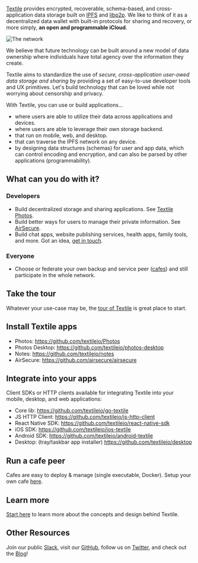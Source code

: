 [Textile](https://github.com/textileio) provides encrypted, recoverable, schema-based, and cross-application data storage built on [IPFS](https://github.com/ipfs) and [libp2p](https://github.com/libp2p). We like to think of it as a decentralized data wallet with built-in protocols for sharing and recovery, or more simply, **an open and programmable iCloud**.

![The network](/images/home.png)

We believe that future technology can be built around a new model of data ownership where individuals have total agency over the information they create.

Textile aims to standardize the use of _secure, cross-application user-owed data storage and sharing_ by providing a set of easy-to-use developer tools and UX primitives. Let's build technology that can be loved while not worrying about censorship and privacy.

With Textile, you can use or build applications...

* where users are able to utilize their data across applications and devices.
* where users are able to leverage their own storage backend.
* that run on mobile, web, and desktop.
* that can traverse the IPFS network on any device.
* by designing data structures (schemas) for user and app data, which can control encoding and encryption, and can also be parsed by other applications (programmability).

## What can you do with it?

### Developers

* Build decentralized storage and sharing applications. See [Textile Photos](https://github.com/textileio/textile-mobile).
* Build better ways for users to manage their private information. See [AirSecure](https://github.com/airsecure/airsecure).
* Build chat apps, website publishing services, health apps, family tools, and more. Got an idea, [get in touch](https://slack.textile.io/).

### Everyone

* Choose or federate your own backup and service peer ([cafes](/concepts/cafes)) and still participate in the whole network.

## Take the tour

Whatever your use-case may be, the [tour of Textile](/a-tour-of-textile) is great place to start.

## Install Textile apps

* Photos: https://github.com/textileio/Photos
* Photos Desktop: https://github.com/textileio/photos-desktop
* Notes: https://github.com/textileio/notes
* AirSecure: https://github.com/airsecure/airsecure

## Integrate into your apps

Client SDKs or HTTP clients available for integrating Textile into your mobile, desktop, and web applications:

* Core lib: https://github.com/textileio/go-textile
* JS HTTP Client: https://github.com/textileio/js-http-client
* React Native SDK: https://github.com/textileio/react-native-sdk
* iOS SDK: https://github.com/textileio/ios-textile
* Android SDK: https://github.com/textileio/android-textile
* Desktop: (tray/taskbar app installer) https://github.com/textileio/desktop

## Run a cafe peer

Cafes are easy to deploy & manage (single executable, Docker). Setup your own cafe [here](/install/the-daemon/#initialize-a-cafe-peer).

## Learn more

[Start here](/concepts/) to learn more about the concepts and design behind Textile.

## Other Resources

Join our public [Slack](https://slack.textile.io), visit our [GitHub](https://github.com/textileio), follow us on [Twitter](https://twitter.com/textile01), and check out the [Blog](https://medium.com/textileio)!

<br>
